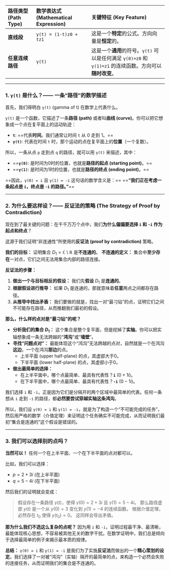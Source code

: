 

| 路径类型 (Path Type) | 数学表达式 (Mathematical Expression) | 关键特征 (Key Feature)                                                     |
| :--------------- | :------------------------------ | :--------------------------------------------------------------------- |
| **直线段**          | `γ(t) = (1-t)z0 + tz1`          | 这是一个**特定**的公式。方向向量是**恒定**的。                                            |
| **任意连续路径**       | `γ(t)`                          | 这是一个**通用**的符号。`γ(t)` 可以是任何满足 `γ(0)=z0` 和 `γ(1)=z1` 的连续函数。方向可以**随时改变**。 |


---

### **1. `γ(t)` 是什么？—— 一条“路径”的数学描述**

首先，我们得明白 `γ(t)` (gamma of t) 在数学上代表什么。

`γ(t)` 是一个函数，它描述了一条**路径 (path)** 或者叫**曲线 (curve)**。你可以把它想象成一个点在复平面上的运动轨迹：

*   **`t`**: ==代表**时间**。我们通常让时间 `t` 从 0 走到 1。==
*   **`γ(t)`**: 代表在时间 `t` 时，那个运动的点在复平面上的**位置**（一个复数）。

所以，一条从点 `p` 走到点 `q` 的路径，就可以用 `γ(t)` 来描述，其中：

*   ==**`γ(0)`**: 是时间为0时的位置，也就是**路径的起点 (starting point)**。==
*   ==**`γ(1)`**: 是时间为1时的位置，也就是**路径的终点 (ending point)**。==

==因此，`γ(0) = i` 且 `γ(1) = -i` 这句话的数学含义是：==
==**“我们正在考虑一条起点是 `i`，终点是 `-i` 的路径。”**==

---

### **2. 为什么要这样设？—— 反证法的策略 (The Strategy of Proof by Contradiction)**

现在到了最关键的问题：在千千万万个点中，我们**为什么偏偏要选择 `i` 和 `-i` 作为起点和终点**？

这源于我们证明“非连通性”所使用的**反证法 (proof by contradiction)** 策略。

**我们的目标：** 证明集合 $D_1 = \mathbb{C} \setminus \mathbb{R}$ 是**不连通的**。
**不连通的定义：** 集合中**至少存在**一对点，它们之间无法用集合内部的路径连接。

**反证法的步骤：**
1.  **做出一个与目标相反的假设：** 我们先**假设** $D_1$ 是**连通的**。
2.  **根据假设进行推导：** 如果 $D_1$ 是连通的，那就意味着**任意**两点之间都存在路径。
3.  **从推导中找出矛盾：** 我们要做的就是，找出一对“最刁钻”的点，证明它们之间不可能存在路径，从而推翻我们最初的假设。

**那么，什么样的点对是“最刁钻”的呢？**

*   **分析我们的集合 $D_1$：** 这个集合是整个复平面，但是挖掉了**实轴**。你可以把实轴想象成一条无法跨越的“**鸿沟**”或“**墙壁**”。
*   **寻找“问题点对”：** 最能体现这个“鸿沟”无法跨越的点对，自然就是一个在鸿沟**这边**，一个在鸿沟**那边**的点。
    *   上半平面 (upper half-plane) 的点，其虚部大于0。
    *   下半平面 (lower half-plane) 的点，其虚部小于0。
*   **做出最简单的选择：**
    *   在上半平面中，哪个点最简单、最具有代表性？**`i`** ($0+1i$)。
    *   在下半平面中，哪个点最简单、最具有代表性？**`-i`** ($0-1i$)。

我们选择 `i` 和 `-i`，正是因为它们是分隔开的两个区域中最简单的代表。任何一条想从 `i` 走到 `-i` 的路径，都**必然要尝试穿越实轴这条鸿沟**。

所以，我们设 `γ(0) = i` 和 `γ(1) = -i`，就是为了构造一个“不可能完成的任务”，然后用严格的数学（介值定理）来证明这个任务确实不可能完成，从而证明我们最初“集合是连通的”这个假设是错误的。

---

### **3. 我们可以选择别的点吗？**

**当然可以！** 任何一个在上半平面、一个在下半平面的点对都可以。

比如，我们可以选择：
*   $p = 2 + 3i$ (在上半平面)
*   $q = 5 - 4i$ (在下半平面)

然后我们的证明就会变成：
> 假设存在一条路径 $\gamma(t)$，使得 $\gamma(0) = 2+3i$ 且 $\gamma(1) = 5-4i$。
> 那么路径虚部 $y(t)$ 是一个从 $y(0)=3$ 变化到 $y(1)=-4$ 的连续函数。
> 根据介值定理，必然存在 $t_0$ 使得 $y(t_0)=0$。
> 这同样会导出矛盾。

**那为什么我们不选这么复杂的点呢？**
因为用 `i` 和 `-i`，证明过程最干净、最清晰，最能体现核心思想，不容易被其他无关的数字干扰。在数学证明中，我们总是倾向于选择最简单的例子来揭示最本质的规律。

**总结：**
`γ(0) = i` 和 `γ(1) = -i` 是我们为了实施**反证法**而做出的一个**精心策划的设定**。我们选择了一对被“鸿沟”（实轴）隔开的最简单的点，来构造一个必然会失败的连接任务，从而证明我们的集合是不连通的。